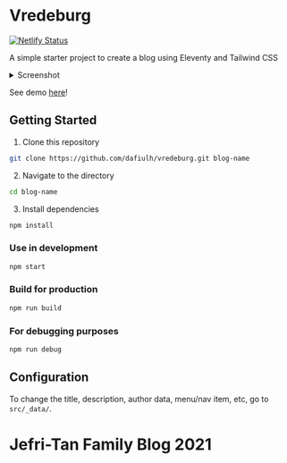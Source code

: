 # Vredeburg
[![Netlify Status](https://api.netlify.com/api/v1/badges/a1d36fc9-4471-4679-902c-337449ccb59d/deploy-status)](https://app.netlify.com/sites/vredeburg/deploys)

A simple starter project to create a blog using Eleventy and Tailwind CSS

<details>
  <summary>Screenshot</summary>
  
  ![](https://i.imgur.com/wGj2YZD.jpg)
</details>

See demo [here](https://vredeburg.netlify.app)!

## Getting Started
1. Clone this repository
```bash
git clone https://github.com/dafiulh/vredeburg.git blog-name
```
2. Navigate to the directory
```bash
cd blog-name
```
3. Install dependencies
```bash
npm install
```

### Use in development
```bash
npm start
```

### Build for production
```bash
npm run build
```

### For debugging purposes
```bash
npm run debug
```

## Configuration
To change the title, description, author data, menu/nav item, etc, go to `src/_data/`.
# Jefri-Tan Family Blog 2021
